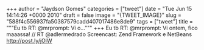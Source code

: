 
+++
author = "Jaydson Gomes"
categories = ["tweet"]
date = "Tue Jun 15 14:14:26 +0000 2010"
draft = false
image = "{TWEET_IMAGE}"
slug = "588f4c556937fa50387579cadd407017486e8de9"
tags = ["tweet"]
title = """Eu tb RT: @mrprompt: Vi o..."""
+++
Eu tb RT: @mrprompt: Vi ontem, fico maaassa! // RT @adlermedrado Screencast: Zend Framework e NetBeans http://post.ly/jOlW
